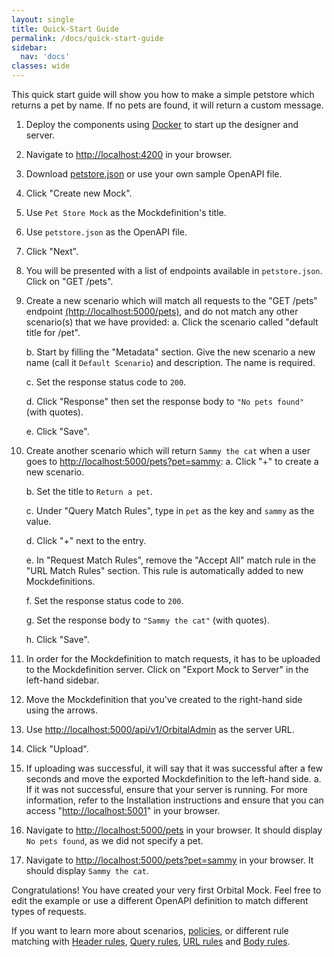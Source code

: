 ```yaml
---
layout: single
title: Quick-Start Guide
permalink: /docs/quick-start-guide
sidebar:
  nav: 'docs'
classes: wide
---
```


This quick start guide will show you how to make a simple petstore which returns a pet by name. If no pets are found, it will return a custom message.

1. Deploy the components using [Docker](/docs/installation) to start up the designer and server.
2. Navigate to [http://localhost:4200](http://localhost:4200) in your browser.
3. Download [petstore.json](https://raw.githubusercontent.com/OAI/OpenAPI-Specification/master/examples/v2.0/json/petstore.json) or use your own sample OpenAPI file.
4. Click &quot;Create new Mock&quot;.
5. Use `Pet Store Mock` as the Mockdefinition&#39;s title.
6. Use `petstore.json` as the OpenAPI file.
7. Click &quot;Next&quot;.
8. You will be presented with a list of endpoints available in `petstore.json`. Click on &quot;GET /pets&quot;.
9. Create a new scenario which will match all requests to the &quot;GET /pets&quot; endpoint [(http://localhost:5000/pets)](http://localhost:5000/pets), and do not match any other scenario(s) that we have provided:
   a. Click the scenario called &quot;default title for /pet&quot;.

   b. Start by filling the "Metadata" section. Give the new scenario a new name (call it `Default Scenario`) and description. The name is required.

   c. Set the response status code to `200`.

   d. Click "Response" then set the response body to `"No pets found"` (with quotes).

   e. Click &quot;Save&quot;.

10. Create another scenario which will return `Sammy the cat` when a user goes to [http://localhost:5000/pets?pet=sammy](http://localhost:5000/pets?pet=sammy):
    a. Click &quot;+&quot; to create a new scenario.

    b. Set the title to `Return a pet`.

    c. Under &quot;Query Match Rules&quot;, type in `pet` as the key and `sammy` as the value.

    d. Click &quot;+&quot; next to the entry.

    e. In "Request Match Rules", remove the "Accept All" match rule in the "URL Match Rules" section. This rule is automatically added to new Mockdefinitions.

    f. Set the response status code to `200`.

    g. Set the response body to `"Sammy the cat"` (with quotes).

    h. Click "Save".

11. In order for the Mockdefinition to match requests, it has to be uploaded to the Mockdefinition server. Click on &quot;Export Mock to Server&quot; in the left-hand sidebar.
12. Move the Mockdefinition that you&#39;ve created to the right-hand side using the arrows.
13. Use [http://localhost:5000/api/v1/OrbitalAdmin](http://localhost:5000/api/v1/OrbitalAdmin) as the server URL.
14. Click &quot;Upload&quot;.
15. If uploading was successful, it will say that it was successful after a few seconds and move the exported Mockdefinition to the left-hand side.
    a. If it was not successful, ensure that your server is running. For more information, refer to the Installation instructions and ensure that you can access &quot;[http://localhost:5001](http://localhost:5001)&quot; in your browser.
16. Navigate to [http://localhost:5000/pets](http://localhost:5000/pets) in your browser. It should display `No pets found`, as we did not specify a pet.
17. Navigate to [http://localhost:5000/pets?pet=sammy](http://localhost:5000/pets?pet=sammy) in your browser. It should display `Sammy the cat`.

Congratulations! You have created your very first Orbital Mock. Feel free to edit the example or use a different OpenAPI definition to match different types of requests.

If you want to learn more about scenarios, [policies](/docs/policies), or different rule matching with [Header rules](./headersrules), [Query rules](./queryrules), [URL rules](./urlrules) and [Body rules](./bodyrules).
